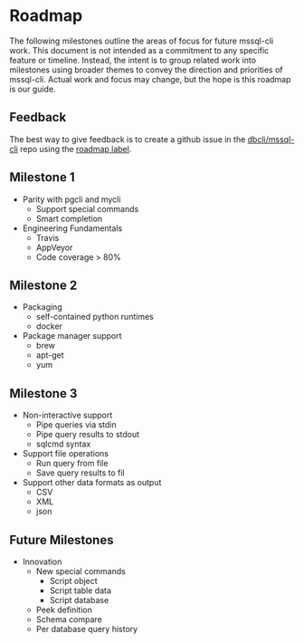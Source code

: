 # Roadmap
The following milestones outline the areas of focus for future mssql-cli work. This document is not intended as a commitment to any 
specific feature or timeline. Instead, the intent is to group related work into milestones using broader themes to convey the direction
and priorities of mssql-cli.  Actual work and focus may change, but the hope is this roadmap is our guide.

## Feedback
The best way to give feedback is to create a github issue in the [dbcli/mssql-cli](https://github.com/dbcli/mssql-cli/issues) repo 
using the [roadmap label](https://github.com/dbcli/mssql-cli/labels/roadmap). 

## Milestone 1
* Parity with pgcli and mycli
  * Support special commands
  * Smart completion
* Engineering Fundamentals
  * Travis
  * AppVeyor
  * Code coverage > 80%

## Milestone 2
* Packaging
  * self-contained python runtimes
  * docker
* Package manager support
  * brew
  * apt-get
  * yum

## Milestone 3
* Non-interactive support
  * Pipe queries via stdin
  * Pipe query results to stdout
  * sqlcmd syntax
* Support file operations
  * Run query from file
  * Save query results to fil
* Support other data formats as output
  * CSV
  * XML
  * json

## Future Milestones
* Innovation
  * New special commands
    * Script object
    * Script table data
    * Script database
  * Peek definition
  * Schema compare
  * Per database query history
